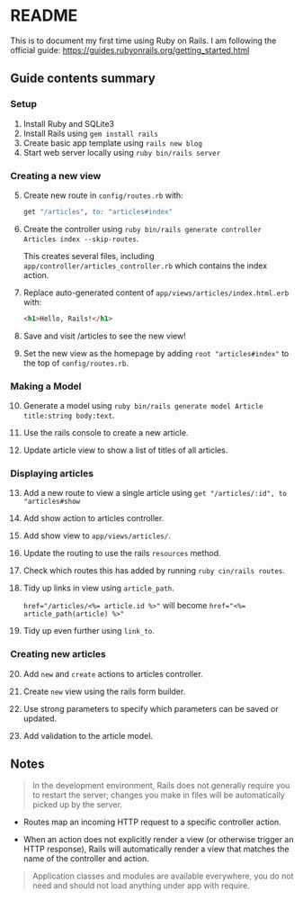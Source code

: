 # README

This is to document my first time using Ruby on Rails. I am following the official guide:
https://guides.rubyonrails.org/getting_started.html

## Guide contents summary

### Setup
1. Install Ruby and SQLite3
2. Install Rails using `gem install rails`
3. Create basic app template using `rails new blog`
4. Start web server locally using `ruby bin/rails server`

### Creating a new view
5. Create new route in `config/routes.rb` with:
    ```ruby
    get "/articles", to: "articles#index"
    ```
6. Create the controller using `ruby bin/rails generate controller Articles index --skip-routes`.

    This creates several files, including `app/controller/articles_controller.rb` which contains the index action.

7. Replace auto-generated content of `app/views/articles/index.html.erb` with:

    ```html
    <h1>Hello, Rails!</h1>
    ```
8. Save and visit /articles to see the new view!
9. Set the new view as the homepage by adding `root "articles#index"` to the top of `config/routes.rb`.

### Making a Model
10. Generate a model using `ruby bin/rails generate model Article title:string body:text`.

11. Use the rails console to create a new article.

12. Update article view to show a list of titles of all articles.

### Displaying articles
13. Add a new route to view a single article using `get "/articles/:id", to "articles#show`

14. Add show action to articles controller.

15. Add show view to `app/views/articles/`.

16. Update the routing to use the rails `resources` method.

17. Check which routes this has added by running `ruby cin/rails routes`.

18. Tidy up links in view using `article_path`.

    `href="/articles/<%= article.id %>"` will become `href="<%= article_path(article) %>"`

19. Tidy up even further using `link_to`.

### Creating new articles
20. Add `new` and `create` actions to articles controller.

21. Create `new` view using the rails form builder.

22. Use strong parameters to specify which parameters can be saved or updated.

23. Add validation to the article model.

## Notes
> In the development environment, Rails does not generally require you to restart the server; changes you make in files will be automatically picked up by the server.

- Routes map an incoming HTTP request to a specific controller action.

-  When an action does not explicitly render a view (or otherwise trigger an HTTP response), Rails will automatically render a view that matches the name of the controller and action.

> Application classes and modules are available everywhere, you do not need and should not load anything under app with require.